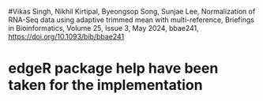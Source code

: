 
#Vikas Singh, Nikhil Kirtipal, Byeongsop Song, Sunjae Lee, Normalization of RNA-Seq data using adaptive trimmed mean with multi-reference, Briefings in Bioinformatics, Volume 25, Issue 3, May 2024, bbae241, https://doi.org/10.1093/bib/bbae241
# edgeR package help have been taken for the implementation
